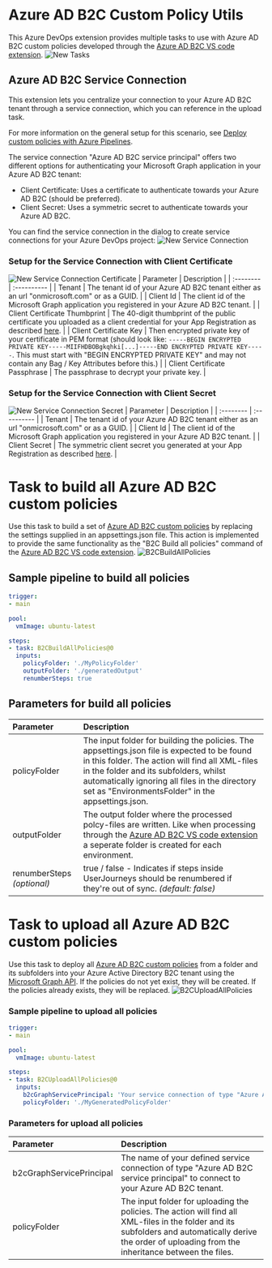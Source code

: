 # Azure AD B2C Custom Policy Utils
This Azure DevOps extension provides multiple tasks to use with Azure AD B2C custom policies developed through the [Azure AD B2C VS code extension](https://github.com/azure-ad-b2c/vscode-extension#policy-settings).
![New Tasks](media/addTasks.png)

## Azure AD B2C Service Connection
This extension lets you centralize your connection to your Azure AD B2C tenant through a service connection, which you can reference in the upload task.

For more information on the general setup for this scenario, see [Deploy custom policies with Azure Pipelines](https://learn.microsoft.com/en-us/azure/active-directory-b2c/deploy-custom-policies-devops).

The service connection "Azure AD B2C service principal" offers two different options for authenticating your Microsoft Graph application in your Azure AD B2C tenant:
- Client Certificate: Uses a certificate to authenticate towards your Azure AD B2C (should be preferred).
- Client Secret: Uses a symmetric secret to authenticate towards your Azure AD B2C.

You can find the service connection in the dialog to create service connections for your Azure DevOps project:
![New Service Connection](media/newServiceConnection.png)

### Setup for the Service Connection with Client Certificate
![New Service Connection Certificate](media/newServiceConnectionCertificate.png)
| Parameter | Description |
| :-------- | :---------- |
| Tenant | The tenant id of your Azure AD B2C tenant either as an url "onmicrosoft.com" or as a GUID. |
| Client Id | The client id of the Microsoft Graph application you registered in your Azure AD B2C tenant. |
| Client Certificate Thumbprint | The 40-digit thumbprint of the public certificate you uploaded as a client credential for your App Registration as described [here](https://learn.microsoft.com/en-us/azure/active-directory/develop/howto-create-service-principal-portal#option-1-upload-a-certificate).  |
| Client Certificate Key | Then encrypted private key of your certificate in PEM format (should look like: ```-----BEGIN ENCRYPTED PRIVATE KEY-----MIIFHDBOBgkqhki[...]-----END ENCRYPTED PRIVATE KEY-----```. This must start with "BEGIN ENCRYPTED PRIVATE KEY" and may not contain any Bag / Key Attributes before this.) |
| Client Certificate Passphrase | The passphrase to decrypt your private key. |

### Setup for the Service Connection with Client Secret
![New Service Connection Secret](media/newServiceConnectionSecret.png)
| Parameter | Description |
| :-------- | :---------- |
| Tenant | The tenant id of your Azure AD B2C tenant either as an url "onmicrosoft.com" or as a GUID. |
| Client Id | The client id of the Microsoft Graph application you registered in your Azure AD B2C tenant. |
| Client Secret | The symmetric client secret you generated at your App Registration as described [here](https://learn.microsoft.com/en-us/azure/active-directory-b2c/tutorial-register-applications?tabs=app-reg-ga#create-a-client-secret). |

# Task to build all Azure AD B2C custom policies
Use this task to build a set of [Azure AD B2C custom policies](https://docs.microsoft.com/azure/active-directory-b2c/custom-policy-overview) by replacing the settings supplied in an appsettings.json file. This action is implemented to provide the same functionality as the "B2C Build all policies" command of the [Azure AD B2C VS code extension](https://github.com/azure-ad-b2c/vscode-extension#policy-settings).
![B2CBuildAllPolicies](media/taksBuild.png)

## Sample pipeline to build all policies

```yaml
trigger:
- main

pool:
  vmImage: ubuntu-latest

steps:
- task: B2CBuildAllPolicies@0
  inputs:
    policyFolder: './MyPolicyFolder'
    outputFolder: './generatedOutput'
    renumberSteps: true
```

## Parameters for build all policies
| Parameter | Description |
| :-------- | :---------- |
| policyFolder | The input folder for building the policies. The appsettings.json file is expected to be found in this folder. The action will find all XML-files in the folder and its subfolders, whilst automatically ignoring all files in the directory set as "EnvironmentsFolder" in the appsettings.json. |
| outputFolder | The output folder where the processed polcy-files are written. Like when processing through the [Azure AD B2C VS code extension](https://github.com/azure-ad-b2c/vscode-extension#policy-settings) a seperate folder is created for each environment. |
| renumberSteps *(optional)* | true / false - Indicates if steps inside UserJourneys should be renumbered if they're out of sync. *(default: false)* |

# Task to upload all Azure AD B2C custom policies
Use this task to deploy all [Azure AD B2C custom policies](https://docs.microsoft.com/azure/active-directory-b2c/custom-policy-overview) from a folder and its subfolders into your Azure Active Directory B2C tenant using the [Microsoft Graph API](https://docs.microsoft.com/graph/api/resources/trustframeworkpolicy?view=graph-rest-beta). If the policies do not yet exist, they will be created. If the policies already exists, they will be replaced.
![B2CUploadAllPolicies](media/taksUpload.png)

### Sample pipeline to upload all policies

```yaml
trigger:
- main

pool:
  vmImage: ubuntu-latest

steps:
- task: B2CUploadAllPolicies@0
  inputs:
    b2cGraphServicePrincipal: 'Your service connection of type "Azure AD B2C service principal"'
    policyFolder: './MyGeneratedPolicyFolder'
```

### Parameters for upload all policies
| Parameter | Description |
| :-------- | :---------- |
| b2cGraphServicePrincipal | The name of your defined service connection of type "Azure AD B2C service principal" to connect to your Azure AD B2C tenant. |
| policyFolder | The input folder for uploading the policies. The action will find all XML-files in the folder and its subfolders and automatically derive the order of uploading from the inheritance between the files. |
